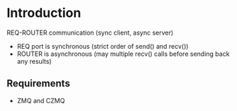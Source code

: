# Introduction

REQ-ROUTER communication (sync client, async server) 
 * REQ port is synchronous (strict order of send() and recv())
 * ROUTER is asynchronous  (may multiple recv() calls before sending back any results)

## Requirements
- ZMQ and CZMQ